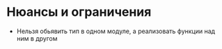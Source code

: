 # Нюансы и ограничения

* Нельзя обьявить тип в одном модуле, а реализовать функции над ним в другом
